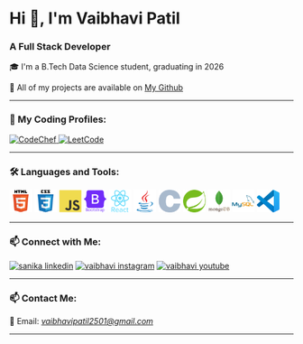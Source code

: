 <h1 >Hi 👋, I'm Vaibhavi Patil</h1>
<h3 >A Full Stack Developer</h3>

<p >🎓 I'm a B.Tech Data Science student, graduating in 2026</p>
<p >📂 All of my projects are available on <a href="https://github.com/vaibhavipatil0241">My Github</a></p>

---

### 🧠 My Coding Profiles:
<p align="left">
  <a href="https://www.codechef.com/users/vaibhavi_0241" target="_blank">
    <img src="https://cdn.jsdelivr.net/npm/simple-icons@3.1.0/icons/codechef.svg" alt="CodeChef" width="30" height="30"/>
  </a>
  <a href="https://leetcode.com/u/vaibhavi_patil_0241/" target="_blank">
    <img src="https://raw.githubusercontent.com/rahuldkjain/github-profile-readme-generator/master/src/images/icons/Social/leet-code.svg" alt="LeetCode" width="30" height="30"/>
  </a>
</p>

---

### 🛠 Languages and Tools:
<p align="left">
  <img src="https://raw.githubusercontent.com/devicons/devicon/master/icons/html5/html5-original-wordmark.svg" width="40" height="40"/>
  <img src="https://raw.githubusercontent.com/devicons/devicon/master/icons/css3/css3-original-wordmark.svg" width="40" height="40"/>
  <img src="https://raw.githubusercontent.com/devicons/devicon/master/icons/javascript/javascript-original.svg" width="40" height="40"/>
  <img src="https://raw.githubusercontent.com/devicons/devicon/master/icons/bootstrap/bootstrap-plain-wordmark.svg" width="40" height="40"/>
  <img src="https://raw.githubusercontent.com/devicons/devicon/master/icons/react/react-original-wordmark.svg" width="40" height="40"/>
  <img src="https://raw.githubusercontent.com/devicons/devicon/master/icons/java/java-original.svg" width="40" height="40"/>
  <img src="https://raw.githubusercontent.com/devicons/devicon/master/icons/c/c-original.svg" width="40" height="40"/>
  <img src="https://raw.githubusercontent.com/devicons/devicon/master/icons/spring/spring-original.svg" width="40" height="40"/>
  <img src="https://raw.githubusercontent.com/devicons/devicon/master/icons/mongodb/mongodb-original-wordmark.svg" width="40" height="40"/>
  <img src="https://raw.githubusercontent.com/devicons/devicon/master/icons/mysql/mysql-original-wordmark.svg" width="40" height="40"/>
  <img src="https://raw.githubusercontent.com/devicons/devicon/master/icons/vscode/vscode-original.svg" width="40" height="40"/>
</p>

---

### 📫 Connect with Me:
<p align="left">
  <a href="https://www.linkedin.com/in/vaibhavipatil01" target="blank"><img align="center" src="https://cdn.jsdelivr.net/npm/simple-icons@3.13.0/icons/linkedin.svg" alt="sanika linkedin" height="30" width="30" /></a>
  <a href="https://www.instagram.com/" target="blank"><img align="center" src="https://cdn.jsdelivr.net/npm/simple-icons@3.13.0/icons/instagram.svg" alt="vaibhavi instagram" height="30" width="30" /></a>
  <a href="https://www.youtube.com/" target="blank"><img align="center" src="https://cdn.jsdelivr.net/npm/simple-icons@3.13.0/icons/youtube.svg" alt="vaibhavi youtube" height="30" width="30" /></a>
</p>


---

### 📫 Contact Me:
📧 Email: *vaibhavipatil2501@gmail.com*

---
